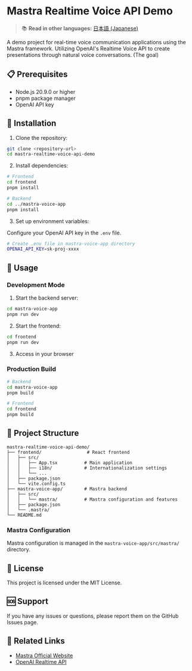 # Mastra Realtime Voice API Demo

> 📚 **Read in other languages:** [日本語 (Japanese)](README.ja.md)

A demo project for real-time voice communication applications using the Mastra framework. Utilizing OpenAI's Realtime Voice API to create presentations through natural voice conversations. (The goal)

## 📋 Prerequisites

- Node.js 20.9.0 or higher
- pnpm package manager
- OpenAI API key

## 🔧 Installation

1. Clone the repository:

```bash
git clone <repository-url>
cd mastra-realtime-voice-api-demo
```

2. Install dependencies:

```bash
# Frontend
cd frontend
pnpm install

# Backend
cd ../mastra-voice-app
pnpm install
```

3. Set up environment variables:

Configure your OpenAI API key in the `.env` file.

```bash
# Create .env file in mastra-voice-app directory
OPENAI_API_KEY=sk-proj-xxxx
```

## 🚀 Usage

### Development Mode

1. Start the backend server:

```bash
cd mastra-voice-app
pnpm run dev
```

2. Start the frontend:

```bash
cd frontend
pnpm run dev
```

3. Access in your browser

### Production Build

```bash
# Backend
cd mastra-voice-app
pnpm build

# Frontend
cd frontend
pnpm build
```

## 📁 Project Structure

```
mastra-realtime-voice-api-demo/
├── frontend/                 # React frontend
│   ├── src/
│   │   ├── App.tsx          # Main application
│   │   ├── i18n/            # Internationalization settings
│   │   └── ...
│   ├── package.json
│   └── vite.config.ts
├── mastra-voice-app/        # Mastra backend
│   ├── src/
│   │   └── mastra/          # Mastra configuration and features
│   ├── package.json
│   └── .mastra/
└── README.md
```

### Mastra Configuration

Mastra configuration is managed in the `mastra-voice-app/src/mastra/` directory.

## 📝 License

This project is licensed under the MIT License.

## 🆘 Support

If you have any issues or questions, please report them on the GitHub Issues page.

## 🔗 Related Links

- [Mastra Official Website](https://mastra.ai)
- [OpenAI Realtime API](https://openai.com/blog/introducing-the-realtime-api)
